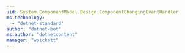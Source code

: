 ```yaml
---
uid: System.ComponentModel.Design.ComponentChangingEventHandler
ms.technology: 
  - "dotnet-standard"
author: "dotnet-bot"
ms.author: "dotnetcontent"
manager: "wpickett"
---
```

